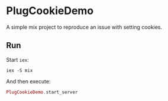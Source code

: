 # PlugCookieDemo

A simple mix project to reproduce an issue with setting cookies.

## Run

Start `iex`:

```shell
iex -S mix
```

And then execute:

```elixir
PlugCookieDemo.start_server
```
